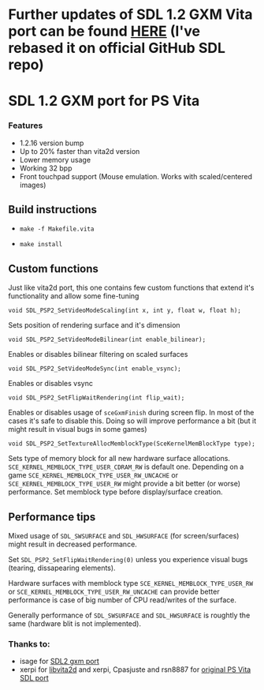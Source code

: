 # Further updates of SDL 1.2 GXM Vita port can be found [HERE](https://github.com/Northfear/SDL-1.2-vita) (I've rebased it on official GitHub SDL repo)

# SDL 1.2 GXM port for PS Vita

### Features

- 1.2.16 version bump
- Up to 20% faster than vita2d version
- Lower memory usage
- Working 32 bpp
- Front touchpad support (Mouse emulation. Works with scaled/centered images)

## Build instructions

- ```make -f Makefile.vita```

- ```make install```

## Custom functions

Just like vita2d port, this one contains few custom functions that extend it's functionality and allow some fine-tuning

```void SDL_PSP2_SetVideoModeScaling(int x, int y, float w, float h);```

Sets position of rendering surface and it's dimension

```void SDL_PSP2_SetVideoModeBilinear(int enable_bilinear);```

Enables or disables bilinear filtering on scaled surfaces

```void SDL_PSP2_SetVideoModeSync(int enable_vsync);```

Enables or disables vsync

```void SDL_PSP2_SetFlipWaitRendering(int flip_wait);```

Enables or disables usage of ```sceGxmFinish``` during screen flip. In most of the cases it's safe to disable this. Doing so will improve performance a bit (but it might result in visual bugs in some games)

```void SDL_PSP2_SetTextureAllocMemblockType(SceKernelMemBlockType type);```

Sets type of memory block for all new hardware surface allocations. ```SCE_KERNEL_MEMBLOCK_TYPE_USER_CDRAM_RW``` is default one. Depending on a game ```SCE_KERNEL_MEMBLOCK_TYPE_USER_RW_UNCACHE``` or ```SCE_KERNEL_MEMBLOCK_TYPE_USER_RW``` might provide a bit better (or worse) performance. Set memblock type before display/surface creation.

## Performance tips

Mixed usage of ```SDL_SWSURFACE``` and ```SDL_HWSURFACE``` (for screen/surfaces) might result in decreased performance.

Set ```SDL_PSP2_SetFlipWaitRendering(0)``` unless you experience visual bugs (tearing, dissapearing elements).

Hardware surfaces with memblock type ```SCE_KERNEL_MEMBLOCK_TYPE_USER_RW``` or ```SCE_KERNEL_MEMBLOCK_TYPE_USER_RW_UNCACHE``` can provide better performance is case of big number of CPU read/writes of the surface.

Generally performance of ```SDL_SWSURFACE``` and ```SDL_HWSURFACE``` is roughtly the same (hardware blit is not implemented).

### Thanks to:
- isage for [SDL2 gxm port](https://github.com/isage/SDL-mirror)
- xerpi for [libvita2d](https://github.com/xerpi/libvita2d) and xerpi, Cpasjuste and rsn8887 for [original PS Vita SDL port](https://github.com/rsn8887/SDL-Vita/tree/SDL12)
